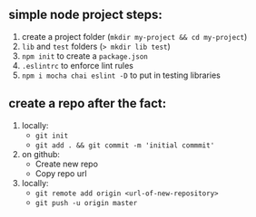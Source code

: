 ## simple node project steps:

1. create a project folder (`mkdir my-project && cd my-project`)
2. `lib` and `test` folders (`> mkdir lib test`)
3. `npm init` to create a `package.json`
4. `.eslintrc` to enforce lint rules
5. `npm i mocha chai eslint -D` to put in testing libraries

## create a repo after the fact:

1. locally:
    * `git init`
    * `git add . && git commit -m 'initial commmit'`
2. on github:
    * Create new repo
    * Copy repo url
3. locally:
    * `git remote add origin <url-of-new-repository>`
    * `git push -u origin master`